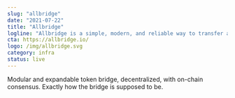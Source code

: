 ```yaml
---
slug: "allbridge"
date: "2021-07-22"
title: "Allbridge"
logline: "Allbridge is a simple, modern, and reliable way to transfer assets between networks. It's a decentralized, modular, and expanding token bridge with on-chain consensus. Transfer ERC20, SPL, and many more tokens in a few clicks.."
cta: https://allbridge.io/
logo: /img/allbridge.svg
category: infra
status: live
---
```


Modular and expandable token bridge, decentralized, with on-chain consensus. Exactly how the bridge is supposed to be.
